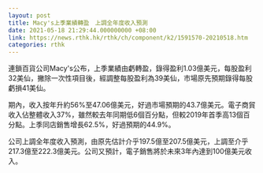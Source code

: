 ```yaml
---
layout: post
title: Macy's上季業績轉盈　上調全年度收入預測
date: 2021-05-18 21:29:44.000000000 +08:00
link: https://news.rthk.hk/rthk/ch/component/k2/1591570-20210518.htm
categories: rthk
---
```


連鎖百貨公司Macy's公布，上季業績由虧轉盈，錄得盈利1.03億美元，每股盈利32美仙，撇除一次性項目後，經調整每股盈利為39美仙，市場原先預期錄得每股虧損41美仙。

期內，收入按年升約56%至47.06億美元，好過市場預期的43.7億美元。電子商貿收入佔整體收入37%，雖然較去年同期低6個百分點，但較2019年首季高13個百分點。上季同店銷售增長62.5%，好過預期的44.9%。

公司上調全年度收入預測，由原先估計介乎197.5億至207.5億美元，上調至介乎217.3億至222.3億美元。公司又預計，電子銷售將於未來3年內達到100億美元收入。
